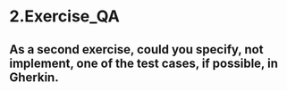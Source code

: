 # 2.Exercise_QA
## As a second exercise, could you specify, not implement, one of the test cases, if possible, in Gherkin.
